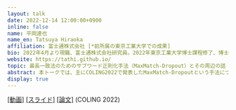 ```yaml
---
layout: talk
date: 2022-12-14 12:00:00+0900
inline: false
name: 平岡達也
name_en: Tatsuya Hiraoka
affiliation: 富士通株式会社 [*前所属の東京工業大学での成果]
bio: 2022年4月より現職、富士通株式会社研究員。2022年東京工業大学博士課程修了、博士（工学）。
website: https://tathi.github.io/
topic: 最長一致法のためのサブワード正則化手法（MaxMatch-Dropout）とその周辺の話
abstract: 本トークでは、主にCOLING2022で発表したMaxMatch-Dropoutという手法について紹介します。本手法はWordPieceのような最長一致法を用いたトークナイザー用のサブワード正則化手法です。通常の最長一致法による分割アルゴリズムを少し修正するだけで、サブワード分割のサンプリングが実現できることを説明します。また、「良い」Tokenizationとはそもそもどんなものなのか、どうやって見つけるとよいだろうか、といった話題にも触れる予定です。
display: true
---
```


[[動画]](https://www.youtube.com/watch?v=6GbhzLSj_5s&feature=youtu.be) [[スライド]](https://speakerdeck.com/tathi/zui-chang-zhi-fa-notamenosabuwadozheng-ze-hua-shou-fa-maxmatch-dropout-tosonozhou-bian-nohua) [[論文]](https://aclanthology.org/2022.coling-1.430/) (COLING 2022)
